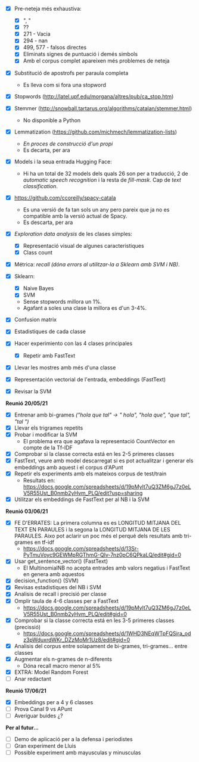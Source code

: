 - [x] Pre-neteja més exhaustiva:
    - [x] ", "
    - [x] ??
    - [x] 271 - Vacia
    - [x] 294 - nan
    - [x] 499, 577 - falsos directes
    - [x] Eliminats signes de puntuació i demés simbols
    - [x] Amb el corpus complet apareixen més problemes de neteja

- [X] Substitució de apostrofs per paraula completa
    - Es lleva com si fora una stopword
- [x] Stopwords (http://latel.upf.edu/morgana/altres/pub/ca_stop.htm)
- [x] Stemmer (http://snowball.tartarus.org/algorithms/catalan/stemmer.html)
    - No disponible a Python
- [X] Lemmatization (https://github.com/michmech/lemmatization-lists)
    - *En proces de construcció d'un propi*
    - Es decarta, per ara

- [x] Models i la seua entrada Hugging Face:
    - Hi ha un total de 32 models dels quals 26 son per a traducció, 2 de *automatic speech recognition* i la resta de *fill-mask*. Cap de *text classification*.

- [X] https://github.com/ccoreilly/spacy-catala
    - Es una versió de fa tan sols un any pero pareix que ja no es compatible amb la versió actual de Spacy.
    - Es descarta, per ara

- [x] *Exploration data analysis* de les clases simples:
    - [x] Representació visual de algunes caracteristiques
    - [x] Class count

- [x] Métrica: *recall* *(dóna errors al utilitzar-la a Sklearn amb SVM i NB)*.

- [x] Sklearn:
    - [x] Naive Bayes
    - [x] SVM
    - Sense stopwords millora un 1%.
    - Agafant a soles una clase la millora es d'un 3-4%.

- [x] Confusion matrix
- [X] Estadistiques de cada classe

- [X] Hacer experimiento con las 4 clases principales
    - [X] Repetir amb FastText
- [X] Llevar les mostres amb més d'una classe
- [X] Representación vectorial de l'entrada, embeddings (FastText)
- [X] Revisar la SVM

**Reunió 20/05/21**
- [x] Entrenar amb bi-grames *("hola que tal" -> " hola", "hola que", "que tal", "tal ")*
- [X] Llevar els trigrames repetits
- [x] Probar i modificar la SVM
    - El problema era que agafava la representació CountVector en compte de la Tf-IDF
- [X] Comprobar si la classe correcta está en les 2-5 primeres classes
- [X] FastText, veure amb model descarregat si es pot actualitzar i generar els embeddings amb aquest i el corpus d'APunt
- [x] Repetir els experiments amb els mateixos corpus de test/train
    - Resultats en: https://docs.google.com/spreadsheets/d/19pMylt7uQ3ZM6gJ7z0eLV5R55Ust_B0nmb2yHvm_PLQ/edit?usp=sharing
- [X] Utilitzar els embeddings de FastText per al NB i la SVM

**Reunió 03/06/21**
- [X] FE D'ERRATES: La primera columna es es LONGITUD MITJANA DEL TEXT EN PARAULES i la segona la LONGITUD MITJANA DE LES PARAULES. Aixo pot aclarir un poc més el perqué dels resultats amb tri-grames en tf-idf
    - https://docs.google.com/spreadsheets/d/13Sr-PyTmuVoyc9GEWMpRGThmG-QIv-7nz0pC6QPkaLQ/edit#gid=0
- [X] Usar get_sentence_vector() (FastText)
    - El MultinomialNB no acepta entrades amb valors negatius i FastText en genera amb aquestos
- [X] decision_function() (SVM)
- [X] Revisas estadistiques del NB i SVM
- [X] Analisis de recall i precisió per classe
- [X] Omplir taula de 4-6 classes per a FastText
    - https://docs.google.com/spreadsheets/d/19pMylt7uQ3ZM6gJ7z0eLV5R55Ust_B0nmb2yHvm_PLQ/edit#gid=0
- [X] Comprobar si la classe correcta está en les 3-5 primeres classes (precissió)
    - https://docs.google.com/spreadsheets/d/1WHD3NEqWTpFQSira_odz3pWduxrdWKr_DZzMoMr1Uz8/edit#gid=0
- [X] Analisis del corpus entre solapament de bi-grames, tri-grames... entre classes
- [X] Augmentar els n-grames de n-diferents
    - Dóna recall macro menor al 5%
- [X] EXTRA: Model Random Forest
- [ ] Anar redactant

**Reunió 17/06/21**
- [X] Embeddings per a 4 y 6 classes
- [ ] Prova Canal 9 vs APunt
- [ ] Averiguar buides ¿?

**Per al futur...**
- [ ] Demo de aplicació per a la defensa i periodistes
- [ ] Gran experiment de Lluis
- [ ] Possible experiment amb mayusculas y minusculas